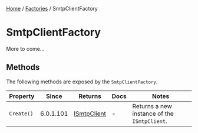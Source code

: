 [Home](/README.md) / [Factories](/docs/factories/README.md) / SmtpClientFactory

# SmtpClientFactory
More to come...

## Methods
The following methods are exposed by the `SmtpClientFactory`.

| Property | Since | Returns | Docs | Notes |
| --- | --- | --- | --- |--- |
| `Create()` | 6.0.1.101 | [ISmtpClient](/docs/wrappers/SmtpClientWrapper.md) | - | Returns a new instance of the `ISmtpClient`. |